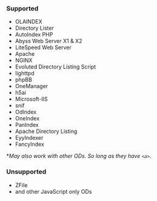 ### Supported
* OLAINDEX
* Directory Lister
* AutoIndex PHP
* Abyss Web Server X1 & X2
* LiteSpeed Web Server
* Apache
* NGINX
* Evoluted Directory Listing Script
* lighttpd
* phpBB
* OneManager
* h5ai
* Microsoft-IIS
* snif
* OdIndex
* OneIndex
* PanIndex
* Apache Directory Listing
* EyyIndexer
* FancyIndex

**May also work with other ODs. So long as they have `<a>`.*

### Unsupported
* ZFile
* and other JavaScript only ODs